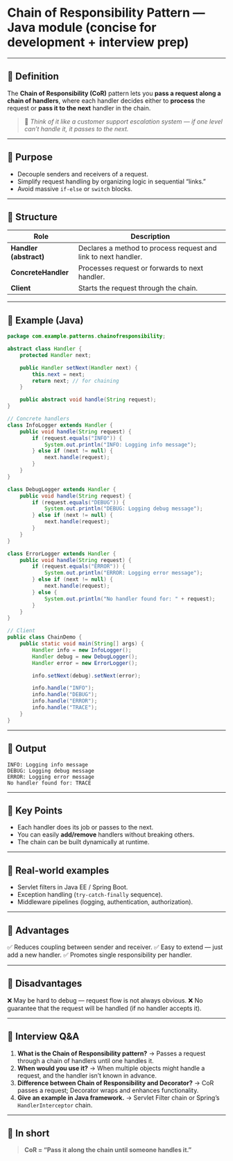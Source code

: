 # Chain of Responsibility Pattern — Java module (concise for development + interview prep)

---

## 🔹 **Definition**

The **Chain of Responsibility (CoR)** pattern lets you **pass a request along a chain of handlers**, where each handler decides either to **process** the request or **pass it to the next** handler in the chain.

> 🧩 *Think of it like a customer support escalation system — if one level can’t handle it, it passes to the next.*

---

## 🔹 **Purpose**

* Decouple senders and receivers of a request.
* Simplify request handling by organizing logic in sequential “links.”
* Avoid massive `if-else` or `switch` blocks.

---

## 🔹 **Structure**

| Role                   | Description                                                    |
| ---------------------- | -------------------------------------------------------------- |
| **Handler (abstract)** | Declares a method to process request and link to next handler. |
| **ConcreteHandler**    | Processes request or forwards to next handler.                 |
| **Client**             | Starts the request through the chain.                          |

---

## 🔹 **Example (Java)**

```java
package com.example.patterns.chainofresponsibility;

abstract class Handler {
    protected Handler next;

    public Handler setNext(Handler next) {
        this.next = next;
        return next; // for chaining
    }

    public abstract void handle(String request);
}

// Concrete handlers
class InfoLogger extends Handler {
    public void handle(String request) {
        if (request.equals("INFO")) {
            System.out.println("INFO: Logging info message");
        } else if (next != null) {
            next.handle(request);
        }
    }
}

class DebugLogger extends Handler {
    public void handle(String request) {
        if (request.equals("DEBUG")) {
            System.out.println("DEBUG: Logging debug message");
        } else if (next != null) {
            next.handle(request);
        }
    }
}

class ErrorLogger extends Handler {
    public void handle(String request) {
        if (request.equals("ERROR")) {
            System.out.println("ERROR: Logging error message");
        } else if (next != null) {
            next.handle(request);
        } else {
            System.out.println("No handler found for: " + request);
        }
    }
}

// Client
public class ChainDemo {
    public static void main(String[] args) {
        Handler info = new InfoLogger();
        Handler debug = new DebugLogger();
        Handler error = new ErrorLogger();

        info.setNext(debug).setNext(error);

        info.handle("INFO");
        info.handle("DEBUG");
        info.handle("ERROR");
        info.handle("TRACE");
    }
}
```

---

## 🔹 **Output**

```
INFO: Logging info message
DEBUG: Logging debug message
ERROR: Logging error message
No handler found for: TRACE
```

---

## 🔹 **Key Points**

* Each handler does its job or passes to the next.
* You can easily **add/remove** handlers without breaking others.
* The chain can be built dynamically at runtime.

---

## 🔹 **Real-world examples**

* Servlet filters in Java EE / Spring Boot.
* Exception handling (`try-catch-finally` sequence).
* Middleware pipelines (logging, authentication, authorization).

---

## 🔹 **Advantages**

✅ Reduces coupling between sender and receiver.
✅ Easy to extend — just add a new handler.
✅ Promotes single responsibility per handler.

---

## 🔹 **Disadvantages**

❌ May be hard to debug — request flow is not always obvious.
❌ No guarantee that the request will be handled (if no handler accepts it).

---

## 🔹 **Interview Q&A**

1. **What is the Chain of Responsibility pattern?**
   → Passes a request through a chain of handlers until one handles it.
2. **When would you use it?**
   → When multiple objects might handle a request, and the handler isn’t known in advance.
3. **Difference between Chain of Responsibility and Decorator?**
   → CoR passes a request; Decorator wraps and enhances functionality.
4. **Give an example in Java framework.**
   → Servlet Filter chain or Spring’s `HandlerInterceptor` chain.

---

## 🔹 **In short**

> **CoR = “Pass it along the chain until someone handles it.”**